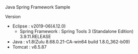 Java Spring Framework Sample

Version
 - Eclipse : v2019-06(4.12.0)
   - Spring Framework : Spring Tools 3 (Standalone Edition) 3.9.11.RELEASE
 - Java : v1.8(Zulu 8.68.0.21-CA-win64 build 1.8.0_362-b09)
 - Tomcat : v8.5.87
